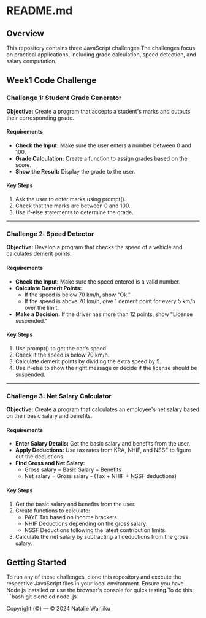 # README.md

## Overview

This repository contains three JavaScript challenges.The challenges focus on practical applications, including grade calculation, speed detection, and salary computation.

## Week1 Code Challenge

### Challenge 1: Student Grade Generator

**Objective:** Create a program that accepts a student's marks and outputs their corresponding grade.

#### Requirements
- **Check the Input:** Make sure the user enters a number between 0 and 100.
- **Grade Calculation:** Create a function to assign grades based on the score.
- **Show the Result:** Display the grade to the user.

#### Key Steps
1. Ask the user to enter marks using prompt().
2. Check that the marks are between 0 and 100.
3. Use if-else statements to determine the grade.

---

### Challenge 2: Speed Detector

**Objective:** Develop a program that checks the speed of a vehicle and calculates demerit points.

#### Requirements
- **Check the Input:** Make sure the speed entered is a valid number.
- **Calculate Demerit Points:**
  - If the speed is below 70 km/h, show "Ok."
  - If the speed is above 70 km/h, give 1 demerit point for every 5 km/h over the limit.
- **Make a Decision:** If the driver has more than 12 points, show "License suspended."

#### Key Steps
1. Use prompt() to get the car's speed.
2. Check if the speed is below 70 km/h.
3. Calculate demerit points by dividing the extra speed by 5.
4. Use if-else to show the right message or decide if the license should be suspended.

---

### Challenge 3: Net Salary Calculator

**Objective:** Create a program that calculates an employee's net salary based on their basic salary and benefits.

#### Requirements
- **Enter Salary Details:** Get the basic salary and benefits from the user.
- **Apply Deductions:** Use tax rates from KRA, NHIF, and NSSF to figure out the deductions.
- **Find Gross and Net Salary:**
  - Gross salary = Basic Salary + Benefits
  - Net salary = Gross salary - (Tax + NHIF + NSSF deductions)

#### Key Steps
1. Get the basic salary and benefits from the user.
2. Create functions to calculate:
    * PAYE Tax based on income brackets.
    * NHIF Deductions depending on the gross salary.
    * NSSF Deductions following the latest contribution limits.
3. Calculate the net salary by subtracting all deductions from the gross salary.

## Getting Started
To run any of these challenges, clone this repository and execute the respective JavaScript files in your local environment. Ensure you have Node.js installed or use the browser's console for quick testing.To do this:
    ```bash
    git clone <repository-url>
    cd <repository-directory>
    node <script-name>.js

Copyright (©) — &copy; 2024 Natalie Wanjiku
